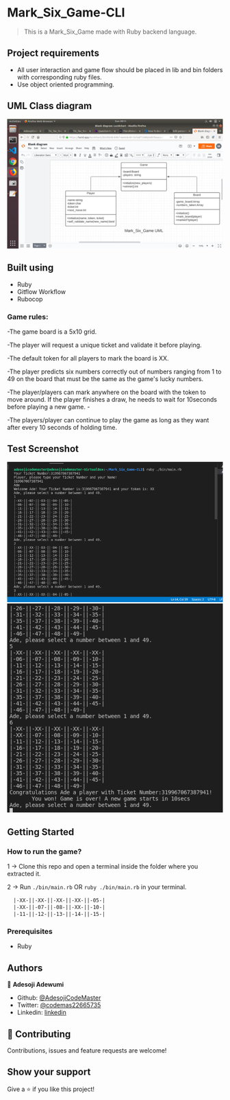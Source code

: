 # Mark_Six_Game-CLI

> This is a Mark_Six_Game made with Ruby backend language.

## Project requirements
- All user interaction and game flow should be placed in lib and bin folders with corresponding ruby files.
- Use object oriented programming.

## UML Class diagram

![screenshot](./assets/image/M6UML.png)

## Built using

- Ruby
- Gitflow Workflow
- Rubocop

### Game rules:
-The game board is a 5x10 grid.

-The player will request a unique ticket and validate it before playing.

-The default token for all players to mark the board is XX.

-The player predicts six numbers correctly out of numbers ranging from 1 to 49 on the board that must be the same as the game's lucky numbers.

-The player/players can mark anywhere on the board with the token to move around. If the player finishes a draw, he needs to wait for 10seconds before playing a new game. -

-The players/player can continue to play the game as long as they want after every 10 seconds of holding time.

## Test Screenshot
![screenshot](./assets/image/m62.png)
![screenshot](./assets/image/m67.png)

## Getting Started

### How to run the game?
1 -> Clone this repo and open a terminal inside the folder where you extracted it.

2 -> Run `./bin/main.rb` OR `ruby ./bin/main.rb` in your terminal.
 
```
  |-XX-||-XX-||-XX-||-XX-||-05-|
  |-XX-||-07-||-08-||-XX-||-10-|
  |-11-||-12-||-13-||-14-||-15-|    
```

### Prerequisites
- Ruby

## Authors
👤 **Adesoji Adewumi**
- Github: [@AdesojiCodeMaster](https://github.com/AdesojiCodeMaster) 
- Twitter: [@codemas22665735](https://twitter.com/codemas22665735) 
- Linkedin: [linkedin](https://www.linkedin.com/in/adesoji-adewumi-7752aba5)

## 🤝 Contributing
Contributions, issues and feature requests are welcome!

## Show your support
Give a ⭐️ if you like this project!


